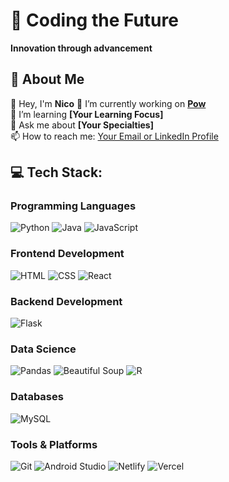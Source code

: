 # 💫 Coding the Future  
**Innovation through advancement**  


## 🚀 About Me  
👤 Hey, I'm **Nico**
🔭 I’m currently working on **[Pow](https://github.com/shinic1/pow)**  
🌱 I’m learning **[Your Learning Focus]**  
💬 Ask me about **[Your Specialties]**  
📫 How to reach me: [Your Email or LinkedIn Profile](Link)  


## 💻 Tech Stack:   

### Programming Languages  
![Python](https://img.shields.io/badge/Python-3776AB?style=for-the-badge&logo=python&logoColor=white) 
![Java](https://img.shields.io/badge/Java-007396?style=for-the-badge&logo=java&logoColor=white) 
![JavaScript](https://img.shields.io/badge/JavaScript-F7DF1E?style=for-the-badge&logo=javascript&logoColor=black)  

### Frontend Development  
![HTML](https://img.shields.io/badge/HTML5-E34F26?style=for-the-badge&logo=html5&logoColor=white) 
![CSS](https://img.shields.io/badge/CSS3-1572B6?style=for-the-badge&logo=css3&logoColor=white) 
![React](https://img.shields.io/badge/React-20232A?style=for-the-badge&logo=react&logoColor=61DAFB)  

### Backend Development  
![Flask](https://img.shields.io/badge/Flask-000000?style=for-the-badge&logo=flask&logoColor=white)  

### Data Science  
![Pandas](https://img.shields.io/badge/Pandas-150458?style=for-the-badge&logo=pandas&logoColor=white) 
![Beautiful Soup](https://img.shields.io/badge/Beautiful%20Soup-2F6690?style=for-the-badge&logo=beautifulsoup&logoColor=white) 
![R](https://img.shields.io/badge/R-276DC3?style=for-the-badge&logo=r&logoColor=white)  

### Databases  
![MySQL](https://img.shields.io/badge/MySQL-4479A1?style=for-the-badge&logo=mysql&logoColor=white)  

### Tools & Platforms  
![Git](https://img.shields.io/badge/Git-F05032?style=for-the-badge&logo=git&logoColor=white) 
![Android Studio](https://img.shields.io/badge/Android%20Studio-3DDC84?style=for-the-badge&logo=android-studio&logoColor=white) 
![Netlify](https://img.shields.io/badge/Netlify-00C7B7?style=for-the-badge&logo=netlify&logoColor=white) 
![Vercel](https://img.shields.io/badge/Vercel-000000?style=for-the-badge&logo=vercel&logoColor=white)  

